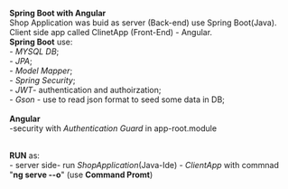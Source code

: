 **Spring Boot with Angular**<br/>
Shop Application was buid as server (Back-end) use Spring Boot(Java). 
Client side app called ClinetApp (Front-End) - Angular.<br/>
**Spring Boot** use:<br/>
	- *MYSQL DB*;<br/>
	- *JPA*;<br/>
	- *Model Mapper*;<br/>
	- *Spring Security*;<br/>
	- *JWT*- authentication and authoirzation;<br/>
	- *Gson* - use to read json format to seed some data in DB;<br/><br/>
**Angular**<br/>
	-security with *Authentication Guard* in app-root.module<br/><br/>

**RUN** as:<br/>
	- server side- run *ShopApplication*(Java-Ide) 
	- *ClientApp* with commnad "**ng serve --o**" (use **Command Promt**)<br/>